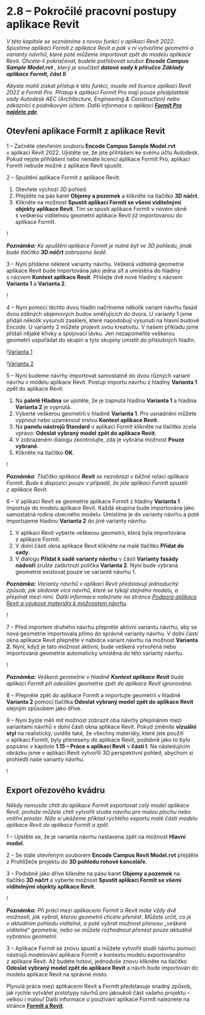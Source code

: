 # 2.8 – Pokročilé pracovní postupy aplikace Revit

_V této kapitole se seznámíme s novou funkcí v aplikaci Revit 2022\. Spustíme aplikaci FormIt z aplikace Revit a pak v ní vytvoříme geometrii a varianty návrhů, které poté můžeme importovat zpět do modelu aplikace Revit. Chcete-li pokračovat, budete potřebovat soubor_ _**Encode Campus Sample Model.rvt**_ _, který je součástí_ _**datové sady k příručce Základy aplikace FormIt, část II**._

_Abyste mohli získat přístup k této funkci, musíte mít licence aplikací Revit 2022 a FormIt Pro. Přístup k aplikaci FormIt Pro mají pouze předplatitelé sady Autodesk AEC (Architecture, Engineering & Construction) nebo zákazníci s podnikovým účtem. Další informace o aplikaci_ [_**FormIt Pro najdete zde**_](https://formit.autodesk.com/#pro-callout)_._

## Otevření aplikace FormIt z aplikace Revit

1 – Začněte otevřením souboru **Encode Campus Sample Model.rvt** v aplikaci Revit 2022. Ujistěte se, že jste přihlášeni ke svému účtu Autodesk. Pokud nejste přihlášeni nebo nemáte licenci aplikace FormIt Pro, aplikaci FormIt nebude možné z aplikace Revit spustit.

2 – Spuštění aplikace FormIt z aplikace Revit:

1. Otevřete výchozí 3D pohled.
2. Přejděte na pás karet **Objemy a pozemek** a klikněte na tlačítko **3D náčrt**.
3. Klikněte na možnost **Spustit aplikaci FormIt se všemi viditelnými objekty aplikace Revit**. Tím se spustí aplikace FormIt v novém okně s veškerou viditelnou geometrií aplikace Revit již importovanou do aplikace FormIt.

\![](<../../.gitbook/assets/0 (22).png>)

_**Poznámka:**_ _Ke spuštění aplikace FormIt je nutné být ve 3D pohledu, jinak bude tlačítko_ _**3D náčrt**_ _zobrazeno šedě._

3 – Nyní přidáme některé varianty návrhu. Veškerá viditelná geometrie aplikace Revit bude importována jako jedna síť a umístěna do hladiny s názvem **Kontext aplikace Revit**. Přidejte dvě nové hladiny s názvem **Varianta 1** a **Varianta 2**.

\![](<../../.gitbook/assets/1 (23) (1).png>)

4 – Nyní pomocí těchto dvou hladin načrtneme několik variant návrhu fasád dvou zděných objemových budov směřujících do dvora. U varianty 1 jsme přidali několik vysunutí zasklení, které napodobují vysunutí na hlavní budově Encode. U varianty 2 můžete projevit svou kreativitu. V našem příkladu jsme přidali nějaké křivky a spojovací lávku. Jen nezapomeňte veškerou geometrii uspořádat do skupin a tyto skupiny umístit do příslušných hladin.

\![Varianta 1](<../../.gitbook/assets/2 (23) (1).png>)

\![Varianta 2](<../../.gitbook/assets/3 (20) (1).png>)

5 – Nyní budeme návrhy importovat samostatně do dvou různých variant návrhu v modelu aplikace Revit. Postup importu návrhu z hladiny **Varianta 1** zpět do aplikace Revit:

1. Na **paletě Hladina** se ujistěte, že je zapnutá hladina **Varianta 1** a hladina **Varianta 2** je vypnutá.
2. Vyberte veškerou geometrii v hladině **Varianta 1**. Pro usnadnění můžete vypnout nebo uzamknout vrstvu **Kontext aplikace Revit**.
3. Na **panelu nástrojů Standard** v aplikaci FormIt klikněte na tlačítko zcela vpravo: **Odeslat vybraný model zpět do aplikace Revit**.
4. V zobrazeném dialogu zkontrolujte, zda je vybrána možnost **Pouze vybrané**.
5. Klikněte na tlačítko **OK**.

\![](<../../.gitbook/assets/4 (19) (1).png>)

_**Poznámka**_: _Tlačítko aplikace_ _**Revit**_ _se nezobrazí v běžné relaci aplikace FormIt. Bude k dispozici pouze v případě, že jste aplikaci FormIt spustili z aplikace Revit._

6 – V aplikaci Revit se geometrie aplikace FormIt z hladiny **Varianta 1** importuje do modelu aplikace Revit. Každá skupina bude importována jako samostatná rodina obecného modelu. Umístíme je do varianty návrhu a poté importujeme hladinu **Varianta 2** do jiné varianty návrhu:

1. V aplikaci Revit vyberte veškerou geometrii, která byla importována z aplikace FormIt.
2. V dolní části okna aplikace Revit klikněte na malé tlačítko **Přidat do sady**.
3. V dialogu **Přidat k sadě varianty návrhu** v části **Varianty fasády nádvoří** zrušte zaškrtnutí políčka **Varianta 2**. Nyní bude vybraná geometrie existovat pouze ve variantě návrhu 1.

_**Poznámka:**_ _Varianty návrhů v aplikaci Revit představují jednoduchý způsob, jak sledovat více návrhů, které se týkají stejného modelu, a přepínat mezi nimi. Další informace naleznete na stránce_ [_Podpora aplikace Revit a výukové materiály k možnostem návrhu_](https://knowledge.autodesk.com/support/revit-products/learn-explore/caas/CloudHelp/cloudhelp/2021/ENU/Revit-Model/files/GUID-D48B1E7E-BC34-414E-85BD-790F199BB2C0-htm.html)_._

\![](<../../.gitbook/assets/5 (18).png>)

7 – Před importem druhého návrhu přepněte aktivní variantu návrhu, aby se nová geometrie importovala přímo do správné varianty návrhu. V dolní části okna aplikace Revit přepněte v nabídce variant návrhu na možnost **Varianta 2**. Nyní, když je tato možnost aktivní, bude veškerá vytvořená nebo importovaná geometrie automaticky umístěna do této varianty návrhu.

\![](<../../.gitbook/assets/6 (15).png>)

_**Poznámka:**_ _Veškerá geometrie v hladině_ _**Kontext aplikace Revit**_ _bude aplikací FormIt při odesílání geometrie zpět do aplikace Revit ignorována._

8 – Přepněte zpět do aplikace FormIt a importujte geometrii v hladině **Varianta 2** pomocí tlačítka **Odeslat vybraný model zpět do aplikace Revit** stejným způsobem jako dříve.

9 – Nyní byste měli mít možnost zobrazit oba návrhy přepínáním mezi variantami návrhů v dolní části okna aplikace Revit. Pokud změníte **vizuální styl** na realistický, uvidíte také, že všechny materiály, které jste použili v aplikaci FormIt, byly přeneseny do aplikace Revit, podobně jako to bylo popsáno v kapitole **1.15 – Práce s aplikací Revit** v **části I**. Na následujícím obrázku jsme v aplikaci Revit vytvořili 3D perspektivní pohled, abychom si prohlédli naše varianty návrhu.

\![](<../../.gitbook/assets/7 (10).png>)

## Export ořezového kvádru

_Někdy nemusíte chtít do aplikace FormIt exportovat celý model aplikace Revit, protože můžete chtít vytvořit studie návrhu pro malou plochu nebo vnitřní prostor. Níže si ukážeme příklad rychlého exportu malé části modelu aplikace Revit do aplikace FormIt a zpět._

1 – Ujistěte se, že je varianta návrhu nastavena zpět na možnost **Hlavní model**.

2 – Se stále otevřeným souborem **Encode Campus Revit Model.rvt** přejděte z Prohlížeče projektu do **3D pohledu rohové kanceláře**.

3 – Podobně jako dříve klikněte na pásu karet **Objemy a pozemek** na tlačítko **3D náčrt** a vyberte možnost **Spustit aplikaci FormIt se všemi viditelnými objekty aplikace Revit**.

\![](<../../.gitbook/assets/8 (10) (1).png>)

_**Poznámka:**_ _Při práci mezi aplikacemi FormIt a Revit máte vždy dvě možnosti, jak vybrat, kterou geometrii chcete přenést. Můžete určit, co je v aktuálním pohledu viditelné, a poté vybrat možnost přenosu „veškeré viditelné“ geometrie, nebo se můžete rozhodnout přenést pouze aktuálně vybranou geometrii._

3 – Aplikace FormIt se znovu spustí a můžete vytvořit studii návrhu pomocí nástrojů modelování aplikace FormIt v kontextu modelu exportovaného z aplikace Revit. Až budete hotovi, jednoduše znovu klikněte na tlačítko **Odeslat vybraný model zpět do aplikace Revit** a návrh bude importován do modelu aplikace Revit na správné místo.

Plynulá práce mezi aplikacemi Revit a FormIt představuje snadný způsob, jak rychle vytvářet prototypy návrhů pro jakoukoli část vašeho projektu – velkou i malou! Další informace o používání aplikace FormIt naleznete na stránce [**FormIt a Revit**](https://formit.autodesk.com/page/formit-revit#:\~:text=FormIt%20Groups%20become%20Revit%20Mass,using%20Revit%202018%20and%20newer.).
